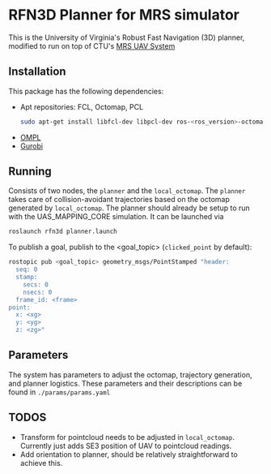 # RFN3D Planner for MRS simulator
This is the University of Virginia's Robust Fast Navigation (3D) planner, modified to run on top of CTU's [MRS UAV System](https://github.com/ctu-mrs/mrs_uav_system)

## Installation
This package has the following dependencies:
* Apt repositories: FCL, Octomap, PCL
  ```bash
  sudo apt-get install libfcl-dev libpcl-dev ros-<ros_version>-octomap*
  ```
* [OMPL](https://ompl.kavrakilab.org/installation.html)
* [Gurobi](https://www.gurobi.com/downloads/gurobi-software/)

## Running
Consists of two nodes, the `planner` and the `local_octomap`. The `planner` takes care of collision-avoidant trajectories based on the octomap generated by `local_octomap`. The planner should already be setup to run with the UAS_MAPPING_CORE 
simulation. It can be launched via

```bash
roslaunch rfn3d planner.launch
```

To publish a goal, publish to the <goal_topic> (`clicked_point` by default):

```bash
rostopic pub <goal_topic> geometry_msgs/PointStamped "header:
  seq: 0
  stamp:
    secs: 0
    nsecs: 0
  frame_id: <frame>
point:
  x: <xg>
  y: <yg>
  z: <zg>"
```

## Parameters
The system has parameters to adjust the octomap, trajectory generation, and planner logistics. These parameters and their descriptions can be found in `./params/params.yaml`

## TODOS
* Transform for pointcloud needs to be adjusted in `local_octomap`. Currently just adds SE3 position of UAV to pointcloud readings.
* Add orientation to planner, should be relatively straightforward to achieve this.
